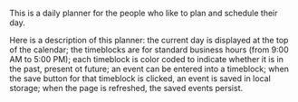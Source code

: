 This is a daily planner for the people who like to plan and schedule their day. 

Here is a description of this planner:
the current day is displayed at the top of the calendar;
the timeblocks are for standard business hours (from 9:00 AM to 5:00 PM);
each timeblock is color coded to indicate whether it is in the past, present ot future;
an event can be entered into a timeblock;
when the save button for that timeblock is clicked, an event is saved in local storage;
when the page is refreshed, the saved events persist.